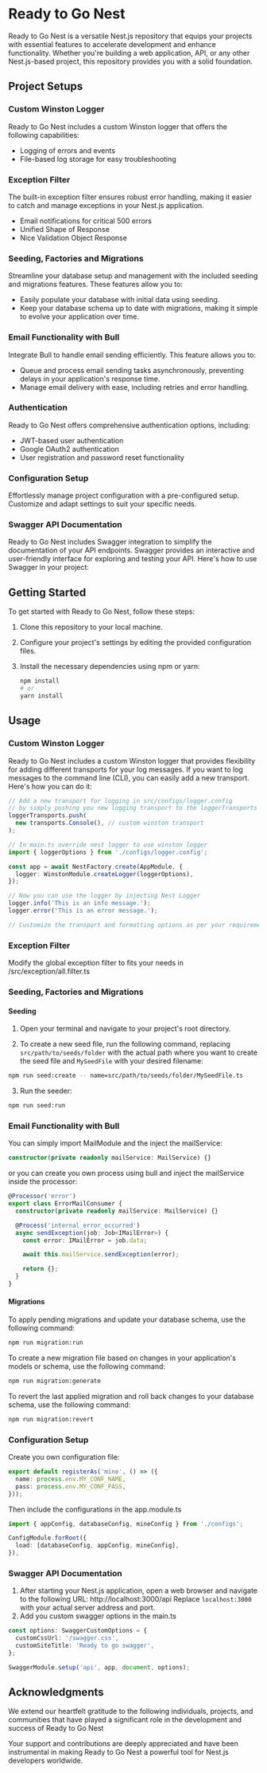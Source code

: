 # Ready to Go Nest

Ready to Go Nest is a versatile Nest.js repository that equips your projects with essential features to accelerate development and enhance functionality. Whether you're building a web application, API, or any other Nest.js-based project, this repository provides you with a solid foundation.

## Project Setups

### Custom Winston Logger

Ready to Go Nest includes a custom Winston logger that offers the following capabilities:

- Logging of errors and events
- File-based log storage for easy troubleshooting

### Exception Filter

The built-in exception filter ensures robust error handling, making it easier to catch and manage exceptions in your Nest.js application.

- Email notifications for critical 500 errors
- Unified Shape of Response
- Nice Validation Object Response

### Seeding, Factories and Migrations

Streamline your database setup and management with the included seeding and migrations features. These features allow you to:

- Easily populate your database with initial data using seeding.
- Keep your database schema up to date with migrations, making it simple to evolve your application over time.

### Email Functionality with Bull

Integrate Bull to handle email sending efficiently. This feature allows you to:

- Queue and process email sending tasks asynchronously, preventing delays in your application's response time.
- Manage email delivery with ease, including retries and error handling.

### Authentication

Ready to Go Nest offers comprehensive authentication options, including:

- JWT-based user authentication
- Google OAuth2 authentication
- User registration and password reset functionality

### Configuration Setup

Effortlessly manage project configuration with a pre-configured setup. Customize and adapt settings to suit your specific needs.

### Swagger API Documentation

Ready to Go Nest includes Swagger integration to simplify the documentation of your API endpoints. Swagger provides an interactive and user-friendly interface for exploring and testing your API. Here's how to use Swagger in your project:

## Getting Started

To get started with Ready to Go Nest, follow these steps:

1. Clone this repository to your local machine.

2. Configure your project's settings by editing the provided configuration files.

3. Install the necessary dependencies using npm or yarn:
   ```bash
   npm install
   # or
   yarn install
   ```

## Usage

### Custom Winston Logger

Ready to Go Nest includes a custom Winston logger that provides flexibility for adding different transports for your log messages. If you want to log messages to the command line (CLI), you can easily add a new transport. Here's how you can do it:

```typescript
// Add a new transport for logging in src/configs/logger.config
// by simply pushing you new logging transport to the loggerTransports array
loggerTransports.push(
  new transports.Console(), // custom winston transport
);

// In main.ts override nest logger to use winston logger
import { loggerOptions } from './configs/logger.config';

const app = await NestFactory.create(AppModule, {
  logger: WinstonModule.createLogger(loggerOptions),
});

// Now you can use the logger by injecting Nest Logger
logger.info('This is an info message.');
logger.error('This is an error message.');

// Customize the transport and formatting options as per your requirements.
```

### Exception Filter

Modify the global exception filter to fits your needs in /src/exception/all.filter.ts

### Seeding, Factories and Migrations

#### Seeding

1. Open your terminal and navigate to your project's root directory.

2. To create a new seed file, run the following command, replacing `src/path/to/seeds/folder` with the actual path where you want to create the seed file and `MySeedFile` with your desired filename:

```bash
npm run seed:create -- name=src/path/to/seeds/folder/MySeedFile.ts
```

3. Run the seeder:

```bash
npm run seed:run
```

### Email Functionality with Bull

You can simply import MailModule and the inject the mailService:

```typescript
constructor(private readonly mailService: MailService) {}
```

or you can create you own process using bull and inject the mailService inside the processor:

```typescript
@Processor('error')
export class ErrorMailConsumer {
  constructor(private readonly mailService: MailService) {}

  @Process('internal_error_occurred')
  async sendException(job: Job<IMailError>) {
    const error: IMailError = job.data;

    await this.mailService.sendException(error);

    return {};
  }
}
```

#### Migrations

To apply pending migrations and update your database schema, use the following command:

```bash
npm run migration:run
```

To create a new migration file based on changes in your application's models or schema, use the following command:

```bash
npm run migration:generate
```

To revert the last applied migration and roll back changes to your database schema, use the following command:

```bash
npm run migration:revert
```

### Configuration Setup

Create you own configuration file:

```typescript
export default registerAs('mine', () => ({
  name: process.env.MY_CONF_NAME,
  pass: process.env.MY_CONF_PASS,
}));
```

Then include the configurations in the app.module.ts

```typescript
import { appConfig, databaseConfig, mineConfig } from './configs';

ConfigModule.forRoot({
  load: [databaseConfig, appConfig, mineConfig],
}),
```

### Swagger API Documentation

1. After starting your Nest.js application, open a web browser and navigate to the following URL:
   http://localhost:3000/api
   Replace `localhost:3000` with your actual server address and port.
2. Add you custom swagger options in the main.ts

```typescript
const options: SwaggerCustomOptions = {
  customCssUrl: '/swagger.css',
  customSiteTitle: 'Ready to go swagger',
};

SwaggerModule.setup('api', app, document, options);
```

## Acknowledgments

We extend our heartfelt gratitude to the following individuals, projects, and communities that have played a significant role in the development and success of Ready to Go Nest

Your support and contributions are deeply appreciated and have been instrumental in making Ready to Go Nest a powerful tool for Nest.js developers worldwide.
